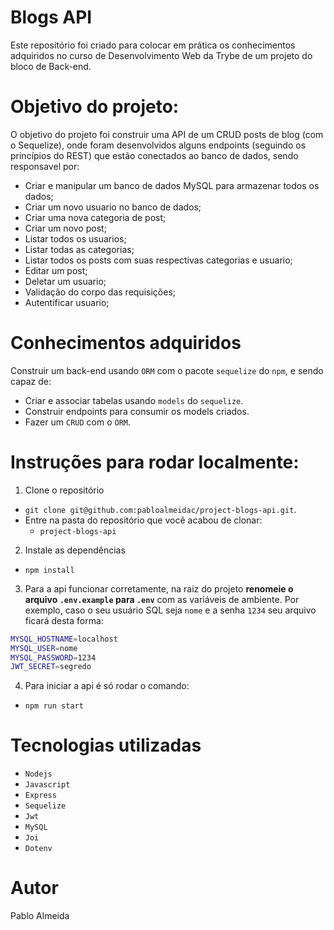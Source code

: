 # Blogs API

Este repositório foi criado para colocar em prática os conhecimentos adquiridos no curso de Desenvolvimento Web da Trybe de um projeto do bloco de Back-end.

# Objetivo do projeto:
O objetivo do projeto foi construir uma API de um CRUD posts de blog (com o Sequelize), onde foram desenvolvidos alguns endpoints (seguindo os princípios do REST) que estão conectados ao banco de dados, sendo responsavel por:

* Criar e manipular um banco de dados MySQL para armazenar todos os dados;
* Criar um novo usuario no banco de dados;
* Criar uma nova categoria de post;
* Criar um novo post;
* Listar todos os usuarios;
* Listar todas as categorias;
* Listar todos os posts com suas respectivas categorias e usuario;
* Editar um post;
* Deletar um usuario;
* Validação do corpo das requisições;
* Autentificar usuario;

# Conhecimentos adquiridos

Construir um back-end usando `ORM` com o pacote `sequelize` do `npm`, e sendo capaz de:
 - Criar e associar tabelas usando `models` do `sequelize`.
 - Construir endpoints para consumir os models criados. 
 - Fazer um `CRUD` com o `ORM`.

# Instruções para rodar localmente:

1. Clone o repositório
  * `git clone git@github.com:pabloalmeidac/project-blogs-api.git`.
  * Entre na pasta do repositório que você acabou de clonar:
    * `project-blogs-api`

2. Instale as dependências 
  * `npm install`


3. Para a api funcionar corretamente, na raiz do projeto **renomeie o arquivo `.env.example` para `.env`** com as variáveis de ambiente. Por exemplo, caso o seu usuário SQL seja `nome` e a senha `1234` seu arquivo ficará desta forma:

```sh
MYSQL_HOSTNAME=localhost
MYSQL_USER=nome
MYSQL_PASSWORD=1234
JWT_SECRET=segredo
```
4. Para iniciar a api é só rodar o comando:
  * `npm run start`
# Tecnologias utilizadas
  * `Nodejs`
  * `Javascript`
  * `Express`
  * `Sequelize`
  * `Jwt`
  * `MySQL`
  * `Joi`
  * `Dotenv`
  
# Autor
  Pablo Almeida